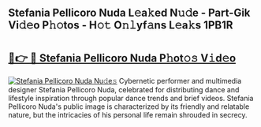 ## Stefania Pellicoro Nuda L𝚎a𝚔ed N𝚞𝚍e - Part-Gik Vi𝚍𝚎o P𝚑𝚘tos - H𝚘𝚝 O𝚗𝚕yf𝚊ns L𝚎a𝚔s 1PB1R

# <h2><a href="http://kfc761.oniu.top/?m=Stefania+Pellicoro+Nuda">🔗👉 🔴 Stefania Pellicoro Nuda P𝚑ot𝚘𝚜 V𝚒d𝚎o</a></h2>

[![Stefania Pellicoro Nuda Nu𝚍e𝚜](https://i.imgur.com/0qMVB7G.gif)](http://kfc761.oniu.top/?m=Stefania+Pellicoro+Nuda)
Cybernetic performer and multimedia designer Stefania Pellicoro Nuda, celebrated for distributing dance and lifestyle inspiration through popular dance trends and brief videos. Stefania Pellicoro Nuda's public image is characterized by its friendly and relatable nature, but the intricacies of his personal life remain shrouded in secrecy.  
